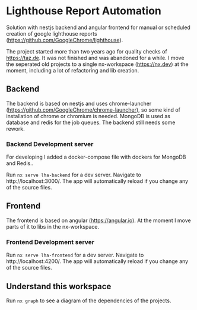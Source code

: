 # Lighthouse Report Automation

Solution with nestjs backend and angular frontend for manual or scheduled creation of google lighthouse reports (https://github.com/GoogleChrome/lighthouse).

The project started more than two years ago for quality checks of https://taz.de.
It was not finished and was abandoned for a while.
I move the seperated old projects to a single nx-workspace (https://nx.dev) at the moment, including a lot of refactoring and lib creation.

## Backend

The backend is based on nestjs and uses chrome-launcher (https://github.com/GoogleChrome/chrome-launcher), so some kind of installation of chrome or chromium is needed. MongoDB is used as database and redis for the job queues.
The backend still needs some rework.

### Backend Development server

For developing I added a docker-compose file with dockers for MongoDB and Redis..

Run `nx serve lha-backend` for a dev server. Navigate to http://localhost:3000/. The app will automatically reload if you change any of the source files.

## Frontend

The frontend is based on angular (https://angular.io).
At the moment I move parts of it to libs in the nx-workspace.

### Frontend Development server

Run `nx serve lha-frontend` for a dev server. Navigate to http://localhost:4200/. The app will automatically reload if you change any of the source files.

## Understand this workspace

Run `nx graph` to see a diagram of the dependencies of the projects.
